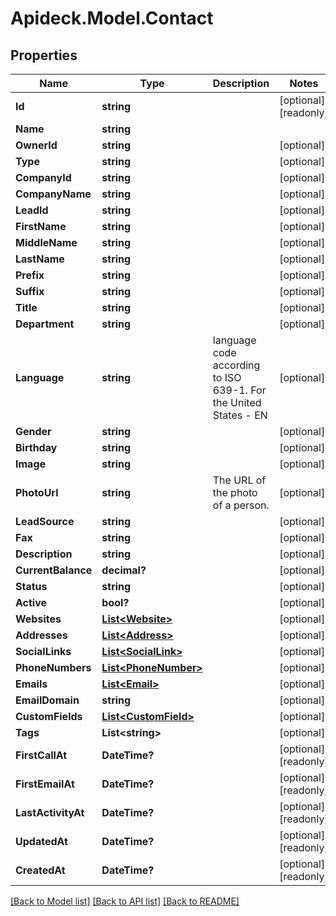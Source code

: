 # Apideck.Model.Contact

## Properties

Name | Type | Description | Notes
------------ | ------------- | ------------- | -------------
**Id** | **string** |  | [optional] [readonly] 
**Name** | **string** |  | 
**OwnerId** | **string** |  | [optional] 
**Type** | **string** |  | [optional] 
**CompanyId** | **string** |  | [optional] 
**CompanyName** | **string** |  | [optional] 
**LeadId** | **string** |  | [optional] 
**FirstName** | **string** |  | [optional] 
**MiddleName** | **string** |  | [optional] 
**LastName** | **string** |  | [optional] 
**Prefix** | **string** |  | [optional] 
**Suffix** | **string** |  | [optional] 
**Title** | **string** |  | [optional] 
**Department** | **string** |  | [optional] 
**Language** | **string** | language code according to ISO 639-1. For the United States - EN | [optional] 
**Gender** | **string** |  | [optional] 
**Birthday** | **string** |  | [optional] 
**Image** | **string** |  | [optional] 
**PhotoUrl** | **string** | The URL of the photo of a person. | [optional] 
**LeadSource** | **string** |  | [optional] 
**Fax** | **string** |  | [optional] 
**Description** | **string** |  | [optional] 
**CurrentBalance** | **decimal?** |  | [optional] 
**Status** | **string** |  | [optional] 
**Active** | **bool?** |  | [optional] 
**Websites** | [**List&lt;Website&gt;**](Website.md) |  | [optional] 
**Addresses** | [**List&lt;Address&gt;**](Address.md) |  | [optional] 
**SocialLinks** | [**List&lt;SocialLink&gt;**](SocialLink.md) |  | [optional] 
**PhoneNumbers** | [**List&lt;PhoneNumber&gt;**](PhoneNumber.md) |  | [optional] 
**Emails** | [**List&lt;Email&gt;**](Email.md) |  | [optional] 
**EmailDomain** | **string** |  | [optional] 
**CustomFields** | [**List&lt;CustomField&gt;**](CustomField.md) |  | [optional] 
**Tags** | **List&lt;string&gt;** |  | [optional] 
**FirstCallAt** | **DateTime?** |  | [optional] [readonly] 
**FirstEmailAt** | **DateTime?** |  | [optional] [readonly] 
**LastActivityAt** | **DateTime?** |  | [optional] [readonly] 
**UpdatedAt** | **DateTime?** |  | [optional] [readonly] 
**CreatedAt** | **DateTime?** |  | [optional] [readonly] 

[[Back to Model list]](../README.md#documentation-for-models) [[Back to API list]](../README.md#documentation-for-api-endpoints) [[Back to README]](../README.md)

